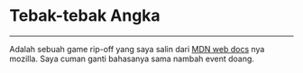 # Tebak-tebak Angka
---
Adalah sebuah game rip-off yang saya salin dari [MDN web docs](https://developer.mozilla.org/en-US/docs/Learn/JavaScript/First_steps/A_first_splash) nya mozilla. Saya cuman ganti bahasanya sama nambah event doang.